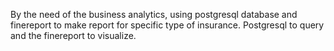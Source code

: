By the need of the business analytics, using postgresql database and finereport to make report for specific type of insurance. Postgresql to query and the finereport to visualize.

